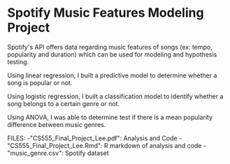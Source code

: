 # Spotify Music Features Modeling Project

Spotify's API offers data regarding music features of songs (ex: tempo, popularity and duration) which can be used for modeling and hypothesis testing.

Using linear regression, I built a predictive model to determine whether a song is popular or not.     

Using logistic regression, I built a classification model to identify whether a song belongs to a certain genre or not.   
  
Using ANOVA, I was able to determine test if there is a mean popularity difference between music genres.


FILES:
-"CS555_Final_Project_Lee.pdf": Analysis and Code
-"CS555_Final_Project_Lee.Rmd": R markdown of analysis and code
-"music_genre.csv": Spotify dataset


